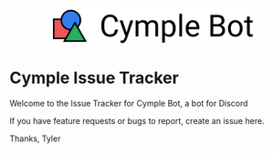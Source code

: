 
<center>
    <a href="https://cymple.af">
        <img src="https://raw.githubusercontent.com/tylercasson/cymple-issues/master/assets/banner.svg?sanitize=true" width="70%" alt="Cymple Bot" >
    </a>
</center>

# Cymple Issue Tracker

Welcome to the Issue Tracker for Cymple Bot, a bot for Discord

If you have feature requests or bugs to report, create an issue here.

Thanks,
Tyler

